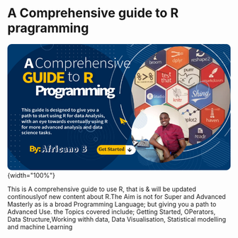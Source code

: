 # A Comprehensive guide to R pragramming

![](/images/flyer.png){width="100%"}

This is A comprehensive guide to use R, that is & will be updated continouslyof new content about R.The Aim is not for Super and Advanced Masterly as is a broad Programming Language; but giving you a path to Advanced Use.
the Topics covered include; Getting Started, OPerators, Data Structure,Working withh data, Data Visualisation, Statistical modelling and machine Learning

